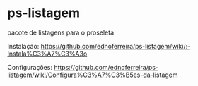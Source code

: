 
# ps-listagem
pacote de listagens para o proseleta

Instalação: 
https://github.com/ednoferreira/ps-listagem/wiki/:-Instala%C3%A7%C3%A3o

Configurações:
https://github.com/ednoferreira/ps-listagem/wiki/Configura%C3%A7%C3%B5es-da-listagem
